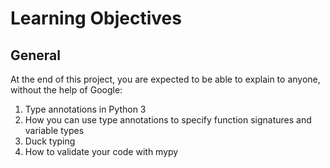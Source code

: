 # Learning Objectives
## General
At the end of this project, you are expected to be able to explain to anyone, without the help of Google:

1. Type annotations in Python 3
2. How you can use type annotations to specify function signatures and variable types
3. Duck typing
4. How to validate your code with mypy